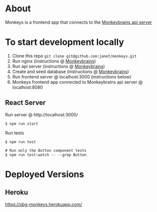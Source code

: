 # About

Monkeys is a frontend app that connects to the [Monkeybrains api server](https://github.com/janet/monkeys)

# To start development locally

1. Clone this repo `git clone git@github.com:janet/monkeys.git`
1. Run nginx (instructions @ [Monkeybrains](https://github.com/janet/monkeybrains))
1. Run api server (instructions @ [Monkeybrains](https://github.com/janet/monkeybrains))
1. Create and seed database (instructions @ [Monkeybrains](https://github.com/janet/monkeybrains))
1. Run frontend server @ localhost:3000 (instructions below)
1. Monkeys frontend app connected to Monkeybrains api server @ localhost:8080


## React Server

Run server @ http://localhost:3000/

    $ npm run start

Run tests

    $ npm run test

    # Run only the Button component tests
    $ npm run test:watch -- --grep Button


# Deployed Versions

## Heroku

https://sbg-monkeys.herokuapp.com/
